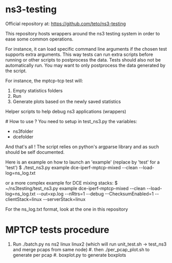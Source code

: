 # ns3-testing

Official repository at:
https://github.com/teto/ns3-testing

This repository hosts wrappers around the ns3 testing system in order to ease some common operations.

For instance, it can load specific command line arguments if the chosen test supports extra arguments.
This way tests can run extra scripts before running or other scripts to postprocess the data.
Tests should also not be automatically run. You may want to only postprocess the data generated by the script.

For instance, the mptcp-tcp test will:
1. Empty statistics folders
2. Run
3. Generate plots based on the newly saved statistics

Helper scripts to help debug ns3 applications (wrappers)


# How to use ?
You need to setup in test_ns3.py the variables:
- ns3folder
- dcefolder

And that's all !
The script relies on python's argparse library and as such should be self documented.

Here is an example on how to launch an 'example' (replace by 'test' for a 'test')
$ ./test_ns3.py example dce-iperf-mptcp-mixed --clean --load-log=ns_log.txt

or a more complex example for DCE mixing stacks:
$ ~/ns3testing/test_ns3.py example dce-iperf-mptcp-mixed --clean --load-log=ns_log.txt --out=xp.log --nRtrs=1 --debug --ChecksumEnabled=1 --clientStack=linux --serverStack=linux

For the ns_log.txt format, look at the one in this repository



MPTCP tests procedure
===

1. Run ./batch.py ns ns2 linux linux2 (which will run unit_test.sh -> test_ns3
   and merge pcaps from same node)
#. then ./per_pcap_plot.sh to generate per pcap
#. boxplot.py to generate boxplots
